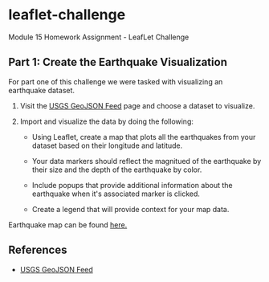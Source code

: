 # leaflet-challenge
Module 15 Homework Assignment - LeafLet Challenge

## Part 1: Create the Earthquake Visualization
For part one of this challenge we were tasked with visualizing an earthquake dataset. 

1. Visit the [USGS GeoJSON Feed](https://earthquake.usgs.gov/earthquakes/feed/v1.0/geojson.php) page and choose a dataset to visualize. 

2. Import and visualize the data by doing the following:
    * Using Leaflet, create a map that plots all the earthquakes from your dataset based on their longitude and latitude. 

    * Your data markers should reflect the magnitued of the earthquake by their size and the depth of the earthquake by color. 

    * Include popups that provide additional information about the earthquake when it's associated marker is clicked. 

    * Create a legend that will provide context for your map data. 

Earthquake map can be found [here.](https://sorianor131.github.io/leaflet-challenge/)

## References
* [USGS GeoJSON Feed](https://earthquake.usgs.gov/earthquakes/feed/v1.0/geojson.php)